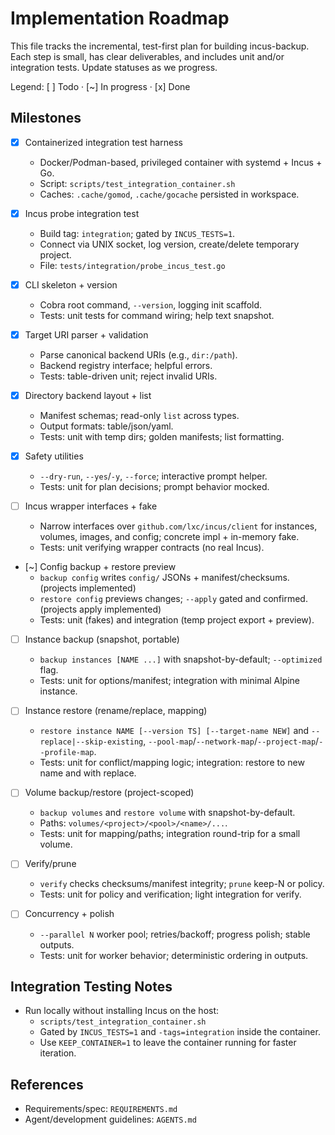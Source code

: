 # Implementation Roadmap

This file tracks the incremental, test-first plan for building incus-backup.
Each step is small, has clear deliverables, and includes unit and/or integration
tests. Update statuses as we progress.

Legend: [ ] Todo · [~] In progress · [x] Done

## Milestones

- [x] Containerized integration test harness
  - Docker/Podman-based, privileged container with systemd + Incus + Go.
  - Script: `scripts/test_integration_container.sh`
  - Caches: `.cache/gomod`, `.cache/gocache` persisted in workspace.

- [x] Incus probe integration test
  - Build tag: `integration`; gated by `INCUS_TESTS=1`.
  - Connect via UNIX socket, log version, create/delete temporary project.
  - File: `tests/integration/probe_incus_test.go`

- [x] CLI skeleton + version
  - Cobra root command, `--version`, logging init scaffold.
  - Tests: unit tests for command wiring; help text snapshot.

- [x] Target URI parser + validation
  - Parse canonical backend URIs (e.g., `dir:/path`).
  - Backend registry interface; helpful errors.
  - Tests: table-driven unit; reject invalid URIs.

- [x] Directory backend layout + list
  - Manifest schemas; read-only `list` across types.
  - Output formats: table/json/yaml.
  - Tests: unit with temp dirs; golden manifests; list formatting.

- [x] Safety utilities
  - `--dry-run`, `--yes`/`-y`, `--force`; interactive prompt helper.
  - Tests: unit for plan decisions; prompt behavior mocked.

- [ ] Incus wrapper interfaces + fake
  - Narrow interfaces over `github.com/lxc/incus/client` for instances, volumes,
    images, and config; concrete impl + in-memory fake.
  - Tests: unit verifying wrapper contracts (no real Incus).

- [~] Config backup + restore preview
  - `backup config` writes `config/` JSONs + manifest/checksums. (projects implemented)
  - `restore config` previews changes; `--apply` gated and confirmed. (projects apply implemented)
  - Tests: unit (fakes) and integration (temp project export + preview).

- [ ] Instance backup (snapshot, portable)
  - `backup instances [NAME ...]` with snapshot-by-default; `--optimized` flag.
  - Tests: unit for options/manifest; integration with minimal Alpine instance.

- [ ] Instance restore (rename/replace, mapping)
  - `restore instance NAME [--version TS] [--target-name NEW]` and
    `--replace|--skip-existing`, `--pool-map`/`--network-map`/`--project-map`/`--profile-map`.
  - Tests: unit for conflict/mapping logic; integration: restore to new name and with replace.

- [ ] Volume backup/restore (project-scoped)
  - `backup volumes` and `restore volume` with snapshot-by-default.
  - Paths: `volumes/<project>/<pool>/<name>/...`.
  - Tests: unit for mapping/paths; integration round-trip for a small volume.

- [ ] Verify/prune
  - `verify` checks checksums/manifest integrity; `prune` keep-N or policy.
  - Tests: unit for policy and verification; light integration for verify.

- [ ] Concurrency + polish
  - `--parallel N` worker pool; retries/backoff; progress polish; stable outputs.
  - Tests: unit for worker behavior; deterministic ordering in outputs.

## Integration Testing Notes

- Run locally without installing Incus on the host:
  - `scripts/test_integration_container.sh`
  - Gated by `INCUS_TESTS=1` and `-tags=integration` inside the container.
  - Use `KEEP_CONTAINER=1` to leave the container running for faster iteration.

## References

- Requirements/spec: `REQUIREMENTS.md`
- Agent/development guidelines: `AGENTS.md`
